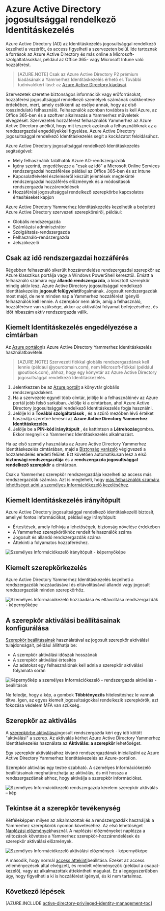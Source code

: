 <properties
    pageTitle="Azure Active Directory jogosultsággal rendelkező Identitáskezelés |} Microsoft Azure"
    description="Ez a témakör ismerteti, hogy mi az Azure Active Directory Yammerhez Identitáskezelés és használatáról a személyes Információkezelő javíthatja a felhőben biztonságát."
    services="active-directory"
    documentationCenter=""
    authors="kgremban"
    manager="femila"
    editor=""/>

<tags
    ms.service="active-directory"
    ms.workload="identity"
    ms.tgt_pltfrm="na"
    ms.devlang="na"
    ms.topic="article"
    ms.date="09/16/2016"
    ms.author="kgremban"/>

# <a name="azure-ad-privileged-identity-management"></a>Azure Active Directory jogosultsággal rendelkező Identitáskezelés

Azure Active Directory (AD) az Identitáskezelés jogosultsággal rendelkező kezelheti a vezérlőt, és access figyelheti a szervezeten belül. Ide tartoznak a források az Azure Active Directory és más online a Microsoft-szolgáltatásokkal, például az Office 365- vagy Microsoft Intune való hozzáférést.  

> [AZURE.NOTE] Csak az Azure Active Directory P2 prémium kiadásának a Yammerhez Identitáskezelés érhető el. További tudnivalókért lásd: az [Azure Active Directory kiadásai](active-directory-editions.md).

Szervezetek szeretne biztonságos információk vagy erőforrásokat, hozzáférési jogosultsággal rendelkező személyek számának csökkentése érdekében, mert, amely csökkenti az esélye annak, hogy az első rosszindulatú felhasználó. Felhasználók azonban továbbra is kell Azure, az Office 365-ben és a szoftver alkalmazás a Yammerhez műveletek elvégzését. Szervezetek hozzáférést felhasználók Yammerhez az Azure Active Directory anélkül, hogy mit tesznek azoknak a felhasználóknak az a rendszergazdai engedélyekkel figyelése. Azure Active Directory jogosultsággal rendelkező Identitáskezelés segít a kockázatot feloldásához.  

Azure Active Directory jogosultsággal rendelkező Identitáskezelés segítségével:  

- Mely felhasználók találhatók Azure AD-rendszergazdák
- Igény szerinti, engedélyezze a "csak az idő" a Microsoft Online Services rendszergazdai hozzáférése például az Office 365-ben és az Intune
- Kapcsolatfelvétel észleléséről készült jelentések megtekinté rendszergazdai hozzáférés előzmények és a módosítások rendszergazda hozzárendelések
- Hozzáférési jogosultsággal rendelkező szerepkörbe kapcsolatos értesítéseket kapjon

Azure Active Directory Yammerhez Identitáskezelés kezelhetik a beépített Azure Active Directory szervezeti szerepköreiről, például:  

- Globális rendszergazda
- Számlázási adminisztrátor
- Szolgáltatás-rendszergazda  
- Felhasználó-rendszergazda
- Jelszókezelő

## <a name="just-in-time-administrator-access"></a>Csak az idő rendszergazdai hozzáférés

Régebben felhasználó sikerült hozzárendelése rendszergazdai szerepkör az Azure klasszikus portálja vagy a Windows PowerShell keresztül. Emiatt a felhasználó számára egy **állandó rendszergazda**, a kiosztott szerepkör mindig aktív lesz. Azure Active Directory jogosultsággal rendelkező Identitáskezelés **jogosult felügyeleti**fogalmának. Jogosult rendszergazdák most majd, de nem minden nap a Yammerhez hozzáférést igénylő felhasználók kell lennie. A szerepkör nem aktív, amíg a felhasználó, hozzáférésre van szüksége, akkor az aktiválási folyamat befejezéséhez, és időt hibaszám aktív rendszergazda válik.

## <a name="enable-privileged-identity-management-for-your-directory"></a>Kiemelt Identitáskezelés engedélyezése a címtárban

Az [Azure portálon](https://portal.azure.com/)is Azure Active Directory Yammerhez Identitáskezelés használatbavétele.

>[AZURE.NOTE] Szervezeti fiókkal globális rendszergazdának kell lennie (például @yourdomain.com), nem Microsoft-fiókkal (például @outlook.com), ahhoz, hogy egy könyvtár az Azure Active Directory jogosultsággal rendelkező Identitáskezelés.

1. Jelentkezzen be az [Azure portált](https://portal.azure.com/) a könyvtár globális rendszergazdaként.
2. Ha a szervezete egynél több címtár, jelölje ki a felhasználónév az Azure portál jobb felső sarkában. Jelölje ki a címtárban, ahol Azure Active Directory jogosultsággal rendelkező Identitáskezelés fogja használni.
3. Jelölje ki a **További szolgáltatások** , és a szűrő mezőben lévő értéket használja szeretne keresni az **Azure Active Directory Yammerhez Identitáskezelés**.
4. Jelölje be a **PIN-kód irányítópult** , és kattintson a **Létrehozás**gombra. Ekkor megnyílik a Yammerhez Identitáskezelés alkalmazást.

Ha az első személy használata az Azure Active Directory Yammerhez Identitáskezelés címtárában, majd a [Biztonság varázsló](active-directory-privileged-identity-management-security-wizard.md) végigvezeti a hozzárendelés eredeti felület. Ezt követően automatikusan lesz a első **biztonsági rendszergazdája** és a **rendszergazda jogosultsággal rendelkező szerepkör** a címtárban.

Csak a Yammerhez szerepkör rendszergazdája kezelheti az access más rendszergazdák számára. Azt is megteheti, hogy [más felhasználók számára lehetőséget adni a személyes Információkezelő kezeléséhez](active-directory-privileged-identity-management-how-to-give-access-to-pim.md).

## <a name="privileged-identity-management-dashboard"></a>Kiemelt Identitáskezelés irányítópult

Azure Active Directory jogosultsággal rendelkező identitáskezelő biztosít, amellyel fontos információkat, például egy irányítópult:

- Értesítések, amely felhívja a lehetőségek, biztonság növelése érdekében
- A Yammerhez szerepkörökhöz rendelt felhasználók száma  
- Jogosult és állandó rendszergazdák száma
- Áttekinti a folyamatos hozzáféréshez.

![Személyes Információkezelő irányítópult - képernyőképe][2]

## <a name="privileged-role-management"></a>Kiemelt szerepkörkezelés

Azure Active Directory Yammerhez Identitáskezelés kezelheti a rendszergazdák hozzáadásával és eltávolításával állandó vagy jogosult rendszergazdák minden szerepkörhöz.

![Személyes Információkezelő hozzáadása és eltávolítása rendszergazdák - képernyőképe][3]

## <a name="configure-the-role-activation-settings"></a>A szerepkör aktiválási beállításainak konfigurálása

[Szerepkör beállításainak](active-directory-privileged-identity-management-how-to-change-default-settings.md) használatával az jogosult szerepkör aktiválási tulajdonságait, például állíthatja be:

- A szerepkör aktiválási időszak hosszának
- A szerepkör aktiválási értesítés
- Az adatokat egy felhasználónak kell adnia a szerepkör aktiválási folyamata során  

![Képernyőkép a személyes Információkezelő - rendszergazda aktiválás - beállítások][4]

Ne feledje, hogy a kép, a gombok **Többtényezős** hitelesítéshez le vannak tiltva. Igen, az egyes kiemelt jogosultságokkal rendelkezik szerepkörök, azt fokozása védelem MFA van szükség.

## <a name="role-activation"></a>Szerepkör az aktiválás  

A [szerepkörbe aktiválása](active-directory-privileged-identity-management-how-to-activate-role.md)jogosult rendszergazda kéri egy idő kötött "aktiválási" a szerep. Az aktiválás kérhet Azure Active Directory Yammerhez Identitáskezelés használata az **Aktiválás: a szerepkör** lehetőséget.

Egy szerepkör aktiválásához kívánó rendszergazdának inicializálni az Azure Active Directory Yammerhez Identitáskezelés az Azure-portálon.

Szerepkör aktiválás egy testre szabható. A személyes Információkezelő beállításainak meghatározhatja az aktiválás, és mit hossza a rendszergazdának ahhoz, hogy aktiválja a szerepkör információkat.

![Személyes Információkezelő rendszergazda kérelem szerepkör aktiválás – kép][5]

## <a name="review-role-activity"></a>Tekintse át a szerepkör tevékenység

Kétféleképpen milyen az alkalmazottak és a rendszergazdák használják a Yammerhez szerepkörök nyomon követéséhez. Az első lehetőséget [Naplózási előzmények](active-directory-privileged-identity-management-how-to-use-audit-log.md)használ. A naplózási előzményeket naplózza a változások követése a Yammerhez szerepkör-hozzárendelések és szerepkör aktiválási előzmények.

![Személyes Információkezelő aktiválási előzmények - képernyőképe][6]

A második, hogy normál [access áttekinti](active-directory-privileged-identity-management-how-to-start-security-review.md)beállítása. Ezeket az access véleményezések által elvégzett, és rendelt véleményezők (például a csapat-kezelő), vagy az alkalmazottak áttekintheti magukat. Ez a legegyszerűbben úgy, hogy figyelheti a ki is hozzáférést igényel, és ki nem tartalmaz.


## <a name="next-steps"></a>Következő lépések
[AZURE.INCLUDE [active-directory-privileged-identity-management-toc](../../includes/active-directory-privileged-identity-management-toc.md)]

<!--Image references-->

[1]: ./media/active-directory-privileged-identity-management-configure/PIM_EnablePim.png
[2]: ./media/active-directory-privileged-identity-management-configure/PIM_Dash.png
[3]: ./media/active-directory-privileged-identity-management-configure/PIM_AddRemove.png
[4]: ./media/active-directory-privileged-identity-management-configure/PIM_RoleActivationSettings.png
[5]: ./media/active-directory-privileged-identity-management-configure/PIM_RequestActivation.png
[6]: ./media/active-directory-privileged-identity-management-configure/PIM_ActivationHistory.png
